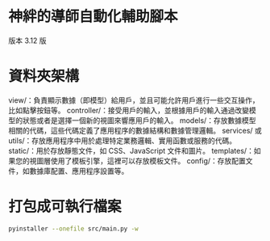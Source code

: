 # 神絆的導師自動化輔助腳本

版本 3.12 版

# 資料夾架構

view/：負責顯示數據（即模型）給用戶，並且可能允許用戶進行一些交互操作，比如點擊按鈕等。
controller/：接受用戶的輸入，並根據用戶的輸入通過改變模型的狀態或者是選擇一個新的視圖來響應用戶的輸入。
models/：存放數據模型相關的代碼，這些代碼定義了應用程序的數據結構和數據管理邏輯。
services/ 或 utils/：存放應用程序中用於處理特定業務邏輯、實用函數或服務的代碼。
static/：用於存放靜態文件，如 CSS、JavaScript 文件和圖片。
templates/：如果您的視圖層使用了模板引擎，這裡可以存放模板文件。
config/：存放配置文件，如數據庫配置、應用程序設置等。

# 打包成可執行檔案

```zsh
pyinstaller --onefile src/main.py -w
```
